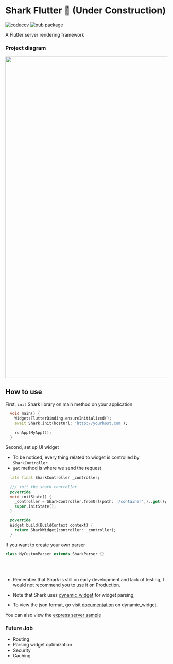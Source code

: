 # Shark Flutter 🦈 (Under Construction)

[![codecov](https://codecov.io/gh/lau1944/shark/branch/dev/graph/badge.svg?token=USH2YH4BK1)](https://codecov.io/gh/lau1944/shark)
[![pub package](https://img.shields.io/pub/v/shark.svg)](https://pub.dev/packages/shark)

A Flutter server rendering framework 

### Project diagram

<img src="https://github.com/lau1944/shark/blob/dev/shark_diagram.png?raw=true" width="1000" >

## How to use 

First, `init` Shark library on main method on your application

```dart
  void main() {
    WidgetsFlutterBinding.ensureInitialized();
    await Shark.init(hostUrl: 'http://yourhost.com');
    
    runApp(MyApp());
  }
```

Second, set up UI widget

* To be noticed, every thing related to widget is controlled by `SharkController`
* `get` method is where we send the request 

``` dart
  late final SharkController _controller;
  
  /// init the shark controller
  @override
  void initState() {
    _controller = SharkController.fromUrl(path: '/container',)..get();
    super.initState();
  }

  @override
  Widget build(BuildContext context) {
    return SharkWidget(controller: _controller);
  }
```

If you want to create your own parser

``` dart
class MyCustomParser extends SharkParser {}
```

<br></br>
* Remember that Shark is still on early development and lack of testing, I would not recommend you to use it on Production.

* Note that Shark uses [dynamic_widget](https://pub.dev/packages/dynamic_widget) for widget parsing,
* To view the json format, go visit [documentation](https://github.com/dengyin2000/dynamic_widget/blob/master/WIDGETS.md) on dynamic_widget.

You can also view the [express server sample](https://github.com/lau1944/shark-server)

### Future Job

 - Routing 
 - Parsing widget optimization
 - Security
 - Caching
